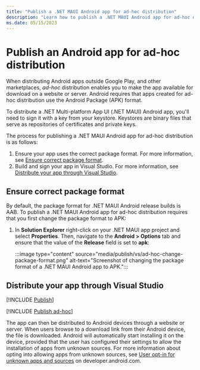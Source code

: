 ```yaml
---
title: "Publish a .NET MAUI Android app for ad-hoc distribution"
description: "Learn how to publish a .NET MAUI Android app for ad-hoc distribution."
ms.date: 05/15/2023
---
```


# Publish an Android app for ad-hoc distribution

When distributing Android apps outside Google Play, and other marketplaces, *ad-hoc* distribution enables you to make the app available for download on a website or server. Android requires that apps created for ad-hoc distribution use the Android Package (APK) format.

To distribute a .NET Multi-platform App UI (.NET MAUI) Android app, you'll need to sign it with a key from your keystore. Keystores are binary files that serve as repositories of certificates and private keys.

The process for publishing a .NET MAUI Android app for ad-hoc distribution is as follows:

1. Ensure your app uses the correct package format. For more information, see [Ensure correct package format](#ensure-correct-package-format).
1. Build and sign your app in Visual Studio. For more information, see [Distribute your app through Visual Studio](#distribute-your-app-through-visual-studio).

## Ensure correct package format

By default, the package format for .NET MAUI Android release builds is AAB. To publish a .NET MAUI Android app for ad-hoc distribution requires that you first change the package format to APK:

1. In **Solution Explorer** right-click on your .NET MAUI app project and select **Properties**. Then, navigate to the **Android > Options** tab and ensure that the value of the **Release** field is set to **apk**:

    :::image type="content" source="media/publish/vs/ad-hoc-change-package-format.png" alt-text="Screenshot of changing the package format of a .NET MAUI Android app to APK.":::

## Distribute your app through Visual Studio

[!INCLUDE [Publish](../includes/publish-vs.md)]

[!INCLUDE [Publish ad-hoc](../includes/publish-ad-hoc.md)]

The app can then be distributed to Android devices through a website or server. When users browse to a download link from their Android device, the file is downloaded. Android will automatically start installing it on the device, provided that the user has configured their settings to allow the installation of apps from unknown sources. For more information about opting into allowing apps from unknown sources, see [User opt-in for unknown apps and sources](https://developer.android.com/studio/publish#publishing-unknown) on developer.android.com.
